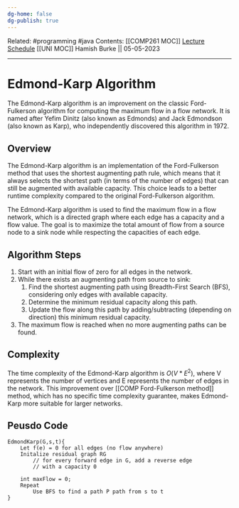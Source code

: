 ```yaml
---
dg-home: false
dg-publish: true
---
```


Related: #programming #java 
Contents: [[COMP261 MOC]]
[Lecture Schedule](https://ecs.wgtn.ac.nz/Courses/COMP261_2023T1/LectureSchedule)
[[UNI MOC]]
Hamish Burke || 05-05-2023
***

# Edmond-Karp Algorithm

The Edmond-Karp algorithm is an improvement on the classic Ford-Fulkerson algorithm for computing the maximum flow in a flow network. It is named after Yefim Dinitz (also known as Edmonds) and Jack Edmondson (also known as Karp), who independently discovered this algorithm in 1972.

## Overview

The Edmond-Karp algorithm is an implementation of the Ford-Fulkerson method that uses the shortest augmenting path rule, which means that it always selects the shortest path (in terms of the number of edges) that can still be augmented with available capacity. This choice leads to a better runtime complexity compared to the original Ford-Fulkerson algorithm.

The Edmond-Karp algorithm is used to find the maximum flow in a flow network, which is a directed graph where each edge has a capacity and a flow value. The goal is to maximize the total amount of flow from a source node to a sink node while respecting the capacities of each edge.

## Algorithm Steps

1. Start with an initial flow of zero for all edges in the network.
2. While there exists an augmenting path from source to sink:
   1. Find the shortest augmenting path using Breadth-First Search (BFS), considering only edges with available capacity.
   2. Determine the minimum residual capacity along this path.
   3. Update the flow along this path by adding/subtracting (depending on direction) this minimum residual capacity.
3. The maximum flow is reached when no more augmenting paths can be found.

## Complexity

The time complexity of the Edmond-Karp algorithm is $O(V * E^2)$, where V represents the number of vertices and E represents the number of edges in the network. This improvement over [[COMP Ford-Fulkerson method]] method, which has no specific time complexity guarantee, makes Edmond-Karp more suitable for larger networks.

## Peusdo Code

```
EdmondKarp(G,s,t){
	Let f(e) = 0 for all edges (no flow anywhere)
	Initalize residual graph RG 
		// for every forward edge in G, add a reverse edge
		// with a capacity 0

	int maxFlow = 0;
	Repeat
		Use BFS to find a path P path from s to t
}
```
